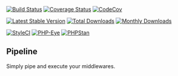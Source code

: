 [![Build Status](https://travis-ci.org/ncou/Chiron-Pipeline.svg?branch=master)](https://travis-ci.org/ncou/Chiron-Pipeline)
[![Coverage Status](https://coveralls.io/repos/github/ncou/Chiron-Pipeline/badge.svg?branch=master)](https://coveralls.io/github/ncou/Chiron-Pipeline?branch=master)
[![CodeCov](https://codecov.io/gh/ncou/Chiron-Pipeline/branch/master/graph/badge.svg)](https://codecov.io/gh/ncou/Chiron-Pipeline)

[![Latest Stable Version](https://poser.pugx.org/chiron/pipeline/v/stable.png)](https://packagist.org/packages/chiron/pipeline)
[![Total Downloads](https://img.shields.io/packagist/dt/chiron/pipeline.svg?style=flat-square)](https://packagist.org/packages/chiron/pipeline/stats)
[![Monthly Downloads](https://img.shields.io/packagist/dm/chiron/pipeline.svg?style=flat-square)](https://packagist.org/packages/chiron/pipeline/stats)

[![StyleCI](https://styleci.io/repos/125737330/shield?style=flat)](https://styleci.io/repos/125737330)
[![PHP-Eye](https://php-eye.com/badge/chiron/pipeline/tested.svg?style=flat)](https://php-eye.com/package/chiron/pipeline)
[![PHPStan](https://img.shields.io/badge/PHPStan-enabled-brightgreen.svg?style=flat)](https://github.com/phpstan/phpstan)





Pipeline
---------------

Simply pipe and execute your middlewares.
